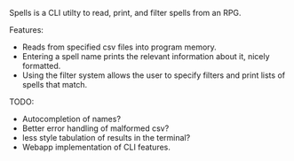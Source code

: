 Spells is a CLI utilty to read, print, and filter spells from an RPG.

Features:
* Reads from specified csv files into program memory.
* Entering a spell name prints the relevant information about it, nicely formatted.
* Using the filter system allows the user to specify filters and print lists of spells that match.

TODO:
* Autocompletion of names?
* Better error handling of malformed csv?
* less style tabulation of results in the terminal?
* Webapp implementation of CLI features.
